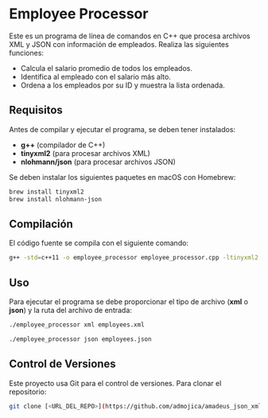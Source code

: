 # Employee Processor

Este es un programa de línea de comandos en C++ que procesa archivos XML y JSON con información de empleados.
Realiza las siguientes funciones:

- Calcula el salario promedio de todos los empleados.
- Identifica al empleado con el salario más alto.
- Ordena a los empleados por su ID y muestra la lista ordenada.

## Requisitos

Antes de compilar y ejecutar el programa, se deben tener instalados:

- **g++** (compilador de C++)
- **tinyxml2** (para procesar archivos XML)
- **nlohmann/json** (para procesar archivos JSON)

Se deben instalar los siguientes paquetes en macOS con Homebrew:
```sh
brew install tinyxml2
brew install nlohmann-json
```

## Compilación

El código fuente se compila con el siguiente comando:
```sh
g++ -std=c++11 -o employee_processor employee_processor.cpp -ltinyxml2
```

## Uso

Para ejecutar el programa se debe proporcionar el tipo de archivo (**xml** o **json**) y la ruta del archivo de entrada:

```sh
./employee_processor xml employees.xml
```

```sh
./employee_processor json employees.json
```


## Control de Versiones

Este proyecto usa Git para el control de versiones. Para clonar el repositorio:
```sh
git clone [<URL_DEL_REPO>](https://github.com/admojica/amadeus_json_xml)
```
